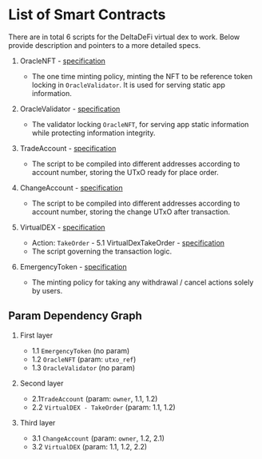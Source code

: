 # List of Smart Contracts

There are in total 6 scripts for the DeltaDeFi virtual dex to work. Below provide description and pointers to a more detailed specs.

1. OracleNFT - [specification](./1_oracle_nft.md)

   - The one time minting policy, minting the NFT to be reference token locking in `OracleValidator`. It is used for serving static app information.

2. OracleValidator - [specification](./2_oracle_validator.md)

   - The validator locking `OracleNFT`, for serving app static information while protecting information integrity.

3. TradeAccount - [specification](./3_trade_account.md)

   - The script to be compiled into different addresses according to account number, storing the UTxO ready for place order.

4. ChangeAccount - [specification](./4_change_account.md)

   - The script to be compiled into different addresses according to account number, storing the change UTxO after transaction.

5. VirtualDEX - [specification](./5_virtual_dex/index.md)

   - Action: `TakeOrder` - 5.1 VirtualDexTakeOrder - [specification](./5_virtual_dex/5.1_take_order.md)
   - The script governing the transaction logic.

6. EmergencyToken - [specification](./6_emergency_token.md)

   - The minting policy for taking any withdrawal / cancel actions solely by users.

## Param Dependency Graph

1. First layer

   - 1.1 `EmergencyToken` (no param)
   - 1.2 `OracleNFT` (param: `utxo_ref`)
   - 1.3 `OracleValidator` (no param)

2. Second layer

   - 2.1`TradeAccount` (param: `owner`, 1.1, 1.2)
   - 2.2 `VirtualDEX - TakeOrder` (param: 1.1, 1.2)

3. Third layer
   - 3.1 `ChangeAccount` (param: `owner`, 1.2, 2.1)
   - 3.2 `VirtualDEX` (param: 1.1, 1.2, 2.2)
